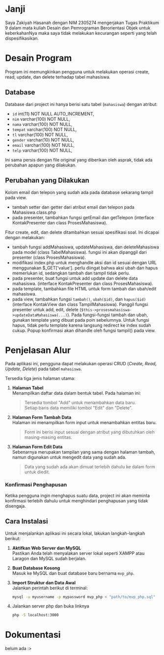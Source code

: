 # Janji
Saya Zakiyah Hasanah dengan NIM 2305274 mengerjakan Tugas Praktikum 9 dalam mata kuliah Desain dan Pemrograman Berorientasi Objek untuk keberkahanNya maka saya tidak melakukan kecurangan seperti yang telah dispesifikasikan.

# Desain Program
Program ini memungkinkan pengguna untuk melakukan operasi create, read, update, dan delete terhadap tabel mahasiswa.

## Database
Database dari project ini hanya berisi satu tabel (`mahasiswa`) dengan atribut:

- `id` int(11) NOT NULL AUTO_INCREMENT,
- `nim` varchar(100) NOT NULL,
- `nama` varchar(100) NOT NULL,
- `tempat` varchar(100) NOT NULL,
- `tl` varchar(100) NOT NULL,
- `gender` varchar(10) NOT NULL,
- `email` varchar(100) NOT NULL,
- `telp` varchar(100) NOT NULL,

Ini sama persis dengan file original yang diberikan oleh asprak, tidak ada perubahan apapun yang dilakukan.

## Perubahan yang Dilakukan

Kolom email dan telepon yang sudah ada pada database sekarang tampil pada view.
- tambah setter dan getter dari atribut email dan telepon pada Mahasiswa.class.php
- pada presenter, tambahkan fungsi getEmail dan getTelepon (interface KontakPresenter dan class ProsesMahasiswa).

Fitur create, edit, dan delete ditambahkan sesuai spesifikasi soal. Ini dicapai dengan melakukan:
- tambah fungsi addMahasiswa, updateMahasiswa, dan deleteMahasiswa pada model (class TabelMahasiswa). fungsi ini akan dipanggil dari presenter (class ProsesMahasiswa).
- modifikasi index.php untuk menghandle aksi dan id sesuai dengan URL menggunakan $_GET['value']. perlu diingat bahwa aksi ubah dan hapus memerlukan id, sedangkan tambah dan tampil tidak perlu.
- pada presenter, buat fungsi untuk add update dan delete data mahasiswa.  (interface KontakPresenter dan class ProsesMahasiswa).
- pada template, tambahkan file HTML untuk form tambah dan ubah/edit mahasiswa. 
- pada view, tambahkan fungsi `tambah()`, `ubah($id)`, dan `hapus($id)` (interface KontakView dan class TampilMahasiswa). Panggil fungsi presenter untuk add, edit, delete (`$this->prosesmahasiswa->updateDataMahasiswa(...)`). Pada fungsi-fungsi tambah dan ubah, gunakan template yang dibuat pada poin sebelumnya. Untuk fungsi hapus, tidak perlu template karena langsung redirect ke index sudah cukup. Popup konfirmasi akan dihandle oleh fungsi tampil() pada view.

# Penjelasan Alur

Pada aplikasi ini, pengguna dapat melakukan operasi CRUD (*Create, Read, Update, Delete*) pada tabel `mahasiswa`.

Tersedia tiga jenis halaman utama:

1. **Halaman Tabel**  
   Menampilkan daftar data dalam bentuk tabel. Pada halaman ini:
   > Tersedia tombol "Add" untuk menambahkan data baru.<br>
   > Setiap baris data memiliki tombol "Edit" dan "Delete".

2. **Halaman Form Tambah Data**  
   Halaman ini menampilkan form input untuk menambahkan entitas baru.
   > Form ini berisi input sesuai dengan atribut yang dibutuhkan oleh masing-masing entitas.

3. **Halaman Form Edit Data**  
   Sebenarnya merupakan tampilan yang sama dengan halaman tambah, namun digunakan untuk mengedit data yang sudah ada.
   > Data yang sudah ada akan dimuat terlebih dahulu ke dalam form untuk diedit.

### Konfirmasi Penghapusan

Ketika pengguna ingin menghapus suatu data, project ini akan meminta konfirmasi terlebih dahulu untuk menghindari penghapusan yang tidak disengaja.

## Cara Instalasi

Untuk menjalankan aplikasi ini secara lokal, lakukan langkah-langkah berikut:

1. **Aktifkan Web Server dan MySQL**  
   Pastikan Anda telah menyalakan server lokal seperti XAMPP atau Laragon dan MySQL sudah berjalan.

2. **Buat Database Kosong**  
   Masuk ke MySQL dan buat database baru bernama `mvp_php`.

3. **Import Struktur dan Data Awal**  
   Jalankan perintah berikut di terminal:
   ```bash
   mysql -u myusername -p mypassword mvp_php < "path/to/mvp_php.sql"
   ```
4. Jalankan server php dan buka linknya
   ```bash
   php -S localhost:3000
   ```

# Dokumentasi
belum ada :>